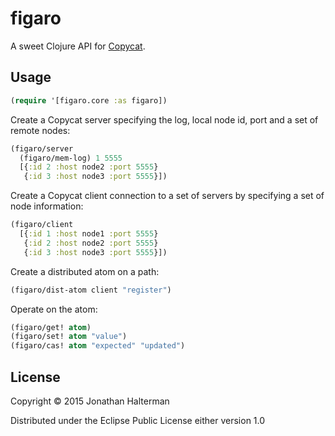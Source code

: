 # figaro

A sweet Clojure API for [Copycat][copycat].

## Usage

```clojure
(require '[figaro.core :as figaro])
```

Create a Copycat server specifying the log, local node id, port and a set of remote nodes:

```clojure
(figaro/server 
  (figaro/mem-log) 1 5555 
  [{:id 2 :host node2 :port 5555}
   {:id 3 :host node3 :port 5555}])
```

Create a Copycat client connection to a set of servers by specifying a set of node information:

```clojure
(figaro/client
  [{:id 1 :host node1 :port 5555}
   {:id 2 :host node2 :port 5555}
   {:id 3 :host node3 :port 5555}])
```

Create a distributed atom on a path:

```clojure
(figaro/dist-atom client "register")
```

Operate on the atom:

```clojure
(figaro/get! atom)
(figaro/set! atom "value")
(figaro/cas! atom "expected" "updated")
```

## License

Copyright © 2015 Jonathan Halterman

Distributed under the Eclipse Public License either version 1.0

[copycat]: https://github.com/kuujo/copycat